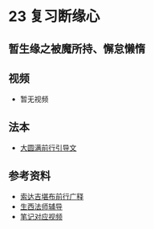 # 23 复习断缘心

## 暂生缘之被魔所持、懈怠懒惰

## 视频

- 暂无视频

## 法本
- [大圆满前行引导文](/books/dymqx#p117)

## 参考资料

- [索达吉堪布前行广释](/refs/qxgs/qxgs-03xm#1为今束缚)
- [生西法师辅导](/refs/qxgs/fudao/qxgsfd-03xm#p1411)
- [笔记对应视频](/playlist?urls=https://box.hdcxb.net/d/禅修班/007-大圆满前行广释/007-前行广释视频/《大圆满前行》讲解第23课.mp4@《前行广释》23课（断缘心1~8）|https://box.hdcxb.net/d/禅修班/前行辅导-智诚堪布/前行第02册22-44/大圆满前行第23课2015年06月07日.m4a@《前行广释》23课辅导（断缘心1~8）)